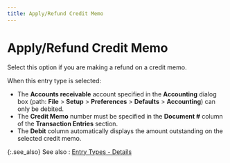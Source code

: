 ```yaml
---
title: Apply/Refund Credit Memo
---
```


# Apply/Refund Credit Memo


Select this option if you are making a refund on a credit memo.


When this entry type is selected:

- The **Accounts receivable** account specified in the **Accounting** dialog box (path: **File** > **Setup** > **Preferences** > **Defaults** > **Accounting**) can only be debited.
- The **Credit Memo** number must be specified in the **Document #** column of the **Transaction Entries** section.
- The **Debit** column automatically displays the amount outstanding on the selected credit memo.



{:.see_also}
See also
: [Entry Types - Details]({{site.acc_baseurl}}/customer-receipts-and-refunds/receipt-jrnl-dtls/transaction-entries/entry_types_details_receipt_jrnl.html)
